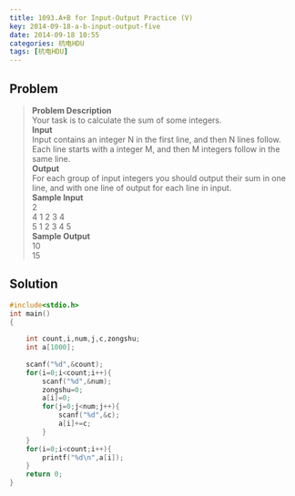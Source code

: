 ```yaml
---
title: 1093.A+B for Input-Output Practice (V)
key: 2014-09-18-a-b-input-output-five
date: 2014-09-18 10:55
categories: 杭电HDU
tags: [杭电HDU]
---
```

## Problem
>**Problem Description**  
Your task is to calculate the sum of some integers.  
**Input**  
Input contains an integer N in the first line, and then N lines follow. Each line starts with a integer M, and then M integers follow in the same line.   
**Output**  
For each group of input integers you should output their sum in one line, and with one line of output for each line in input.   
**Sample Input**  
2  
4 1 2 3 4  
5 1 2 3 4 5  
**Sample Output**  
10  
15  

## Solution
```cpp
#include<stdio.h>
int main()
{
    
    int count,i,num,j,c,zongshu;
    int a[1000];
    
    scanf("%d",&count);
    for(i=0;i<count;i++){
        scanf("%d",&num);
        zongshu=0;
        a[i]=0;
        for(j=0;j<num;j++){
            scanf("%d",&c);
            a[i]+=c;
        }
    }
    for(i=0;i<count;i++){
        printf("%d\n",a[i]);
    }
    return 0;
}
```
